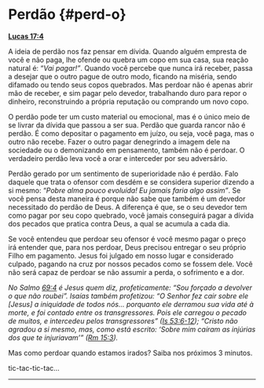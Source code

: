 # Perdão {#perd-o}

[**Lucas 17:4**](http://bibliaonline.com.br/acf/lc/17/4)

A ideia de perdão nos faz pensar em dívida. Quando alguém empresta de você e não paga, lhe ofende ou quebra um copo em sua casa, sua reação natural é: “_Vai pagar!”_. Quando você percebe que nunca irá receber, passa a desejar que o outro pague de outro modo, ficando na miséria, sendo difamado ou tendo seus copos quebrados. Mas perdoar não é apenas abrir mão de receber, e sim pagar pelo devedor, trabalhando duro para repor o dinheiro, reconstruindo a própria reputação ou comprando um novo copo.

O perdão pode ter um custo material ou emocional, mas é o único meio de se livrar da dívida que passou a ser sua. Perdão que guarda rancor não é perdão. É como depositar o pagamento em juízo, ou seja, você paga, mas o outro não recebe. Fazer o outro pagar denegrindo a imagem dele na sociedade ou o demonizando em pensamento, também não é perdoar. O verdadeiro perdão leva você a orar e interceder por seu adversário.

Perdão gerado por um sentimento de superioridade não é perdão. Falo daquele que trata o ofensor com desdém e se considera superior dizendo a si mesmo: “_Pobre alma pouco evoluída! Eu jamais faria algo assim”_. Se você pensa desta maneira é porque não sabe que também é um devedor necessitado do perdão de Deus. A diferença é que, se o seu devedor tem como pagar por seu copo quebrado, você jamais conseguirá pagar a dívida dos pecados que pratica contra Deus, a qual se acumula a cada dia.

Se você entendeu que perdoar seu ofensor é você mesmo pagar o preço irá entender que, para nos perdoar, Deus precisou entregar o seu próprio Filho em pagamento. Jesus foi julgado em nosso lugar e considerado culpado, pagando na cruz por nossos pecados como se fossem dele. Você não será capaz de perdoar se não assumir a perda, o sofrimento e a dor.

_No Salmo_ [_69:4_](http://bibliaonline.com.br/acf/sl/69/4) _é Jesus quem diz, profeticamente: “Sou forçado a devolver o que não roubei”. Isaías também profetizou: “O Senhor fez cair sobre ele [Jesus] a iniquidade de todos nós... porquanto ele derramou sua vida até à morte, e foi contado entre os transgressores. Pois ele carregou o pecado de muitos, e intercedeu pelos transgressores” (_[_Is 53:6-12_](http://bibliaonline.com.br/acf/is/53/6-12)_); “Cristo não agradou a si mesmo, mas, como está escrito: ‘Sobre mim caíram as injúrias dos que te injuriavam’” (_[_Rm 15:3_](http://bibliaonline.com.br/acf/rm/15/3)_)._

Mas como perdoar quando estamos irados? Saiba nos próximos 3 minutos.

tic-tac-tic-tac...

*****